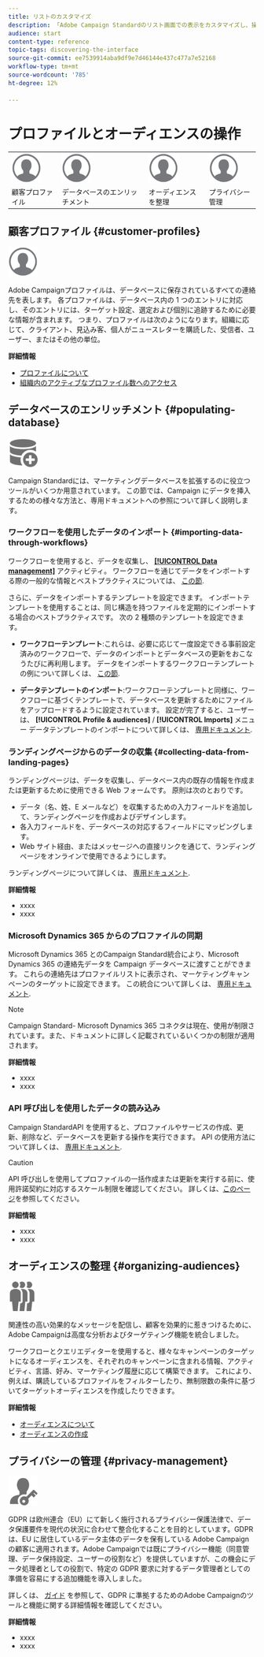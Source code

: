 ```yaml
---
title: リストのカスタマイズ
description: 「Adobe Campaign Standardのリスト画面での表示をカスタマイズし、操作する方法（要素の並べ替え、フィルタリング、削除または複製）について説明します。 リスト画面には、指定した 1 つまたは複数のリソースの表示要素が表示されます。」
audience: start
content-type: reference
topic-tags: discovering-the-interface
source-git-commit: ee7539914aba9df9e7d46144e437c477a7e52168
workflow-type: tm+mt
source-wordcount: '785'
ht-degree: 12%

---
```



# プロファイルとオーディエンスの操作

<table>
<tr>
    <td valign="top">
        <a href="../../start/using/work-with-audiences.md"><img width="60px" alt="条件" src="assets/icon_profile.svg"/></a>
    </td>
    <td valign="top">
        <a href="../../api/using/creating-a-service.md"><img width="60px" alt="条件" src="assets/icon_profile.svg"/></a>
    </td>
    <td valign="top">
        <a href="../../api/using/interacting-with-custom-resources.md"><img width="60px" alt="条件" src="assets/icon_profile.svg"/></a>
    </td>
    <td valign="top">
        <a href="../../api/using/interacting-with-marketing-history.md"><img width="60px" alt="条件" src="assets/icon_profile.svg"/></a>
    </td>
</tr>
<tr>
<td>顧客プロファイル</td>
<td>データベースのエンリッチメント</td>
<td>オーディエンスを整理</td>
<td>プライバシー管理</td>
</tr>
</table>

## 顧客プロファイル {#customer-profiles}

<img width="60px" alt="条件" src="assets/icon_profile.svg"/>

Adobe Campaignプロファイルは、データベースに保存されているすべての連絡先を表します。 各プロファイルは、データベース内の 1 つのエントリに対応し、そのエントリには、ターゲット設定、選定および個別に追跡するために必要な情報が含まれます。 つまり、プロファイルは次のようになります。組織に応じて、クライアント、見込み客、個人がニュースレターを購読した、受信者、ユーザー、またはその他の単位。

**詳細情報**

* [プロファイルについて](../../audiences/using/about-profiles.md)
* [組織内のアクティブなプロファイル数へのアクセス](../../audiences/using/active-profiles.md)

## データベースのエンリッチメント {#populating-database}

<img width="60px" alt="条件" src="assets/icon_populate.svg"/>

Campaign Standardには、マーケティングデータベースを拡張するのに役立つツールがいくつか用意されています。 この節では、Campaign にデータを挿入するための様々な方法と、専用ドキュメントへの参照について詳しく説明します。

### ワークフローを使用したデータのインポート {#importing-data-through-workflows}

ワークフローを使用すると、データを収集し、 [**[!UICONTROL Data management]**](../../automating/using/about-data-management-activities.md) アクティビティ。 ワークフローを通じてデータをインポートする際の一般的な情報とベストプラクティスについては、 [この節](../../automating/using/about-data-import-and-export.md).

さらに、データをインポートするテンプレートを設定できます。 インポートテンプレートを使用することは、同じ構造を持つファイルを定期的にインポートする場合のベストプラクティスです。 次の 2 種類のテンプレートを設定できます。

* **ワークフローテンプレート**:これらは、必要に応じて一度設定できる事前設定済みのワークフローで、データのインポートとデータベースの更新をおこなうたびに再利用します。 データをインポートするワークフローテンプレートの例について詳しくは、 [この節](../../automating/using/creating-import-workflow-templates.md).

* **データテンプレートのインポート**:ワークフローテンプレートと同様に、ワークフローに基づくテンプレートで、データベースを更新するためにファイルをアップロードするように設定されています。 設定が完了すると、ユーザーは、 **[!UICONTROL Profile & audiences]** / **[!UICONTROL Imports]** メニュー データテンプレートのインポートについて詳しくは、 [専用ドキュメント](../../automating/using/importing-data-with-import-templates.md).

### ランディングページからのデータの収集 {#collecting-data-from-landing-pages}

ランディングページは、データを収集し、データベース内の既存の情報を作成または更新するために使用できる Web フォームです。 原則は次のとおりです。

* データ（名、姓、E メールなど）を収集するための入力フィールドを追加して、ランディングページを作成およびデザインします。
* 各入力フィールドを、データベースの対応するフィールドにマッピングします。
* Web サイト経由、またはメッセージへの直接リンクを通じて、ランディングページをオンラインで使用できるようにします。

ランディングページについて詳しくは、 [専用ドキュメント](../../channels/using/getting-started-with-landing-pages.md).

**詳細情報**

* xxxx
* xxxx

### Microsoft Dynamics 365 からのプロファイルの同期

Microsoft Dynamics 365 とのCampaign Standard統合により、Microsoft Dynamics 365 の連絡先データを Campaign データベースに渡すことができます。
これらの連絡先はプロファイルリストに表示され、マーケティングキャンペーンのターゲットに設定できます。 この統合について詳しくは、 [専用ドキュメント](../../integrating/using/d365-acs-get-started.md).

>[!NOTE]
>
>Campaign Standard- Microsoft Dynamics 365 コネクタは現在、使用が制限されています。また、ドキュメントに詳しく記載されているいくつかの制限が適用されます。

**詳細情報**

* xxxx
* xxxx

### API 呼び出しを使用したデータの読み込み

Campaign StandardAPI を使用すると、プロファイルやサービスの作成、更新、削除など、データベースを更新する操作を実行できます。 API の使用方法について詳しくは、 [専用ドキュメント](../../api/using/get-started-apis.md).

>[!CAUTION]
>
>API 呼び出しを使用してプロファイルの一括作成または更新を実行する前に、使用許諾契約に対応するスケール制限を確認してください。 詳しくは、[このページ](https://helpx.adobe.com/jp/legal/product-descriptions/campaign-standard.html#ITInfrastructureResourcesbyActiveProfilesTiers)を参照してください。

**詳細情報**

* xxxx
* xxxx

## オーディエンスの整理 {#organizing-audiences}

<img width="60px" alt="条件" src="assets/icon_audience.svg"/>

関連性の高い効果的なメッセージを配信し、顧客を効果的に惹きつけるために、Adobe Campaignは高度な分析およびターゲティング機能を統合しました。

ワークフローとクエリエディターを使用すると、様々なキャンペーンのターゲットになるオーディエンスを、それぞれのキャンペーンに含まれる情報、アクティビティ、言語、好み、マーケティング履歴に応じて構築できます。 これにより、例えば、購読しているプロファイルをフィルターしたり、無制限数の条件に基づいてターゲットオーディエンスを作成したりできます。

**詳細情報**

* [オーディエンスについて](../../audiences/using/about-audiences.md)
* [オーディエンスの作成](../../audiences/using/creating-audiences.md)

## プライバシーの管理 {#privacy-management}

<img width="60px" alt="条件" src="assets/icon_privacy.svg"/>

GDPR は欧州連合（EU）にて新しく施行されるプライバシー保護法律で、データ保護要件を現代の状況に合わせて整合化することを目的としています。GDPR は、EU に居住しているデータ主体のデータを保有している Adobe Campaign の顧客に適用されます。Adobe Campaignでは既にプライバシー機能（同意管理、データ保持設定、ユーザーの役割など）を提供していますが、この機会にデータ処理者としての役割で、特定の GDPR 要求に対するデータ管理者としての準備を容易にする追加機能を導入しました。

詳しくは、 [ガイド](https://experienceleague.adobe.com/docs/campaign-classic/using/getting-started/privacy/privacy-management.html?lang=ja) を参照して、GDPR に準拠するためのAdobe Campaignのツールと機能に関する詳細情報を確認してください。

**詳細情報**

* xxxx
* xxxx